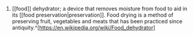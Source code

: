 1. [[food]] dehydrator; a device that removes moisture from food to aid in its [[food preservation|preservation]]. Food drying is a method of preserving fruit, vegetables and meats that has been practiced since antiquity.^[https://en.wikipedia.org/wiki/Food_dehydrator]